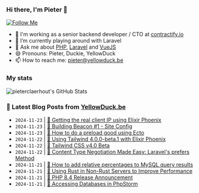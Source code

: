 ### Hi there, I'm Pieter 👋  
[![Follow Me](https://img.shields.io/github/followers/pieterclaerhout?label=Follow&style=social)](https://github.com/pieterclaerhout)

- 🏢 I'm working as a senior backend developer / CTO at [contractify.io](https://contractify.io)
- 🌱 I’m currently playing around with Laravel
- 💬 Ask me about [PHP](https://php.net), [Laravel](http://laravel.com) and [VueJS](https://vuejs.org)
- 😄 Pronouns: Pieter, Duckie, YellowDuck
- 📫 How to reach me: pieter@yellowduck.be

### My stats

![pieterclaerhout's GitHub Stats](https://github-readme-stats.vercel.app/api?username=pieterclaerhout&show_icons=true&count_private=true&line_height=40)

### 📩 Latest Blog Posts from [YellowDuck.be](https://www.yellowduck.be/)
<!-- BLOG-POST-LIST:START -->
- `2024-11-23` | [🐥 Getting the real client IP using Elixir Phoenix](https://www.yellowduck.be/posts/getting-the-real-client-ip-using-elixir-phoenix)  
- `2024-11-23` | [🔗 Building Beacon #1 - Site Config](https://www.yellowduck.be/posts/building-beacon-1-site-config)  
- `2024-11-23` | [🔗 How to do a preload good using Ecto](https://www.yellowduck.be/posts/how-to-do-a-preload-good-using-ecto)  
- `2024-11-22` | [🐥 Using Tailwind 4.0.0-beta.1 with Elixir Phoenix](https://www.yellowduck.be/posts/using-tailwind-4-0-0-beta-1-with-elixir-phoenix)  
- `2024-11-22` | [🔗 Tailwind CSS v4.0 Beta](https://www.yellowduck.be/posts/tailwind-css-v4-0-beta)  
- `2024-11-22` | [🔗 Content Type Negotiation Made Easy: Laravel&#39;s prefers Method](https://www.yellowduck.be/posts/content-type-negotiation-made-easy-laravels-prefers-method)  
- `2024-11-21` | [🐥 How to add relative percentages to MySQL query results](https://www.yellowduck.be/posts/how-to-add-relative-percentages-to-mysql-query-results)  
- `2024-11-21` | [🔗 Using Rust in Non-Rust Servers to Improve Performance](https://www.yellowduck.be/posts/rust-blog-posts-rust-in-non-rust-servers-md-at-master-pretzelhammer-rust-blog)  
- `2024-11-21` | [🔗 PHP 8.4 Release Announcement](https://www.yellowduck.be/posts/php-8-4-release-announcement)  
- `2024-11-21` | [🔗 Accessing Databases in PhpStorm](https://www.yellowduck.be/posts/accessing-databases-in-phpstorm)  

<!-- BLOG-POST-LIST:END -->
